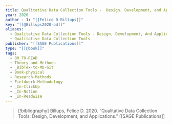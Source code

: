 ```yaml
---
title: Qualitative Data Collection Tools -  Design, Development, and Applications
year: 2020
author - 1: "[[Felice D Billups]]"
key: "[[@Billups2020-od]]"
aliases:
  - Qualitative Data Collection Tools - Design, Development, And Applications
  - Qualitative Data Collection Tools
publisher: "[[SAGE Publications]]"
type: "[[@book]]"
tags:
  - 00_TO-READ
  - Theory-and-Methods
  - _BibTex-to-MD-Git
  - Book-physical
  - Research-Methods
  - Fieldwork-Methodology
  - _In-ClickUp
  - _In-Notion
  - _In-Readwise
---
```


> [!bibliography]
> Billups, Felice D. 2020. “Qualitative Data Collection Tools: Design, Development, and Applications.” [[SAGE Publications]]